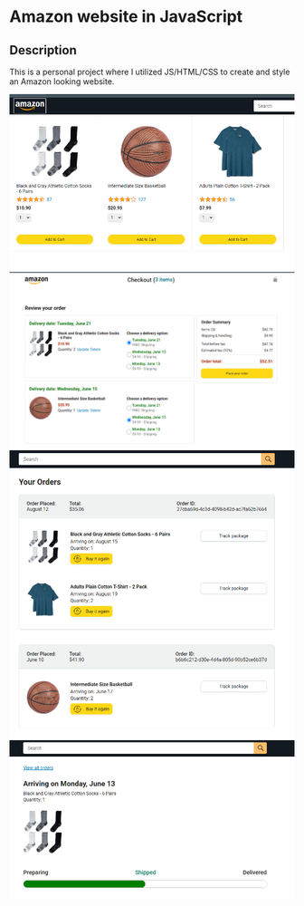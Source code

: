 # Amazon website in JavaScript

## Description
This is a personal project where I utilized JS/HTML/CSS to create and style an Amazon looking website.

![screenshot](_github_images\amaz1.PNG)
![screenshot](_github_images\amaz2.PNG)
![screenshot](_github_images\amaz3.PNG)
![screenshot](_github_images\amaz4.PNG)


